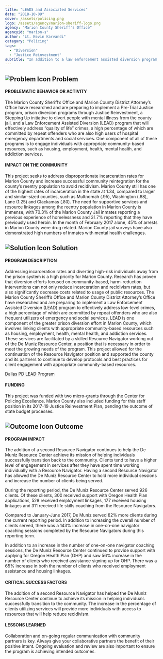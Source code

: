 ```yaml
---
title: "LEADS and Associated Services"
date: "2018-10-09"
cover: /assets/policing.png
logo: /assets/agency/marion-sheriff-logo.png
agency: "Marion County Sheriff's Office"
agencyid: "marion-s"
author: "Lt. Kevin Karvandi"
category: "Policing"
tags:
  - "Diversion"
  - "Justice Reinvestment"
subTitle: "In addition to a law enforcement assisted diversion program, a Resource Navigator helped individuals successfully transition back to the community."
---
```


## ![Problem Icon](https://github.com/google/material-design-icons/raw/master/alert/1x_web/ic_error_outline_black_48dp.png "Problem") Problem

#### PROBLEMATIC BEHAVIOR OR ACTIVITY

The Marion County Sheriff’s Office and Marion County District Attorney’s Office have researched and are preparing to implement a Pre-Trial Justice program, prison diversion programs through Justice Reinvestment, a Stepping Up initiative to divert people with mental illness from the county jail, and a Law Enforcement Assisted Diversion (LEAD) program that will effectively address “quality of life” crimes, a high percentage of which are committed by repeat offenders who are also high users of hospital emergency departments and social services. One component of all of these programs is to engage individuals with appropriate community-based resources, such as housing, employment, health, mental health, and addiction services.

#### IMPACT ON THE COMMUNITY

This project seeks to address disproportionate incarceration rates for Marion County and increase successful community reintegration for the county’s reentry population to avoid recidivism. Marion County still has one of the highest rates of incarceration in the state at 1.34, compared to larger and similar-sized counties, such as Multnomah (.95), Washington (.88), Lane (1.25) and Clackamas (.80). The need for supportive services and resource linkages among the reentry population in Marion County is immense, with 70.3% of the Marion County Jail inmates reporting a previous experience of homelessness and 31.7% reporting that they have previously used heroin. In the month of February 2017 alone, 45% of arrests in Marion County were drug related. Marion County jail surveys have also demonstrated high numbers of inmates with mental health challenges.

## ![Solution Icon](https://github.com/google/material-design-icons/raw/master/action/1x_web/ic_lightbulb_outline_black_48dp.png "Solution") Solution

#### PROGRAM DESCRIPTION

Addressing incarceration rates and diverting high-risk individuals away from the prison system is a high priority for Marion County. Research has proven that diversion efforts focused on community-based, harm-reduction interventions can not only reduce incarceration and recidivism rates, but also significantly decrease costs related to usage of public resources. The Marion County Sheriff’s Office and Marion County District Attorney’s Office have researched and are preparing to implement a Law Enforcement Assisted Diversion (LEAD) program to effectively address low-level crimes, a high percentage of which are committed by repeat offenders who are also frequent utilizers of emergency and social services. LEAD is one component of the greater prison diversion effort in Marion County, which involves linking clients with appropriate community-based resources such as housing, employment, health, mental health, and addiction services. These services are facilitated by a skilled Resource Navigator working out of the De Muniz Resource Center, a position that is necessary in order to meet the growing needs of the program. This project allowed for the continuation of the Resource Navigator position and supported the county and its partners to continue to develop protocols and best practices for client engagement with appropriate community-based resources.

[Dallas PD LEAD Program](/law-enforcement-assisted-diversion/)

#### FUNDING

This project was funded with two micro-grants through the Center for Policing Excellence. Marion County also included funding for this staff position in its 2017-19 Justice Reinvestment Plan, pending the outcome of state budget processes.

## ![Outcome Icon](https://github.com/google/material-design-icons/raw/master/action/1x_web/ic_view_list_black_48dp.png "Outcome") Outcome

#### PROGRAM IMPACT

The addition of a second Resource Navigator continues to help the De Muniz Resource Center achieve its mission of helping individuals successfully transition back to the community. Clients tend to have a higher level of engagement in services after they have spent time working individually with a Resource Navigator. Having a second Resource Navigator has allowed the De Muniz Resource Center to hold more individual sessions and increase the number of clients being served.

During the reporting period, the De Muniz Resource Center served 926 clients. Of these clients, 300 received support with Oregon Health Plan applications, 528 received employment linkages, 177 received housing linkages and 311 received life skills coaching from the Resource Navigators.

Compared to January-June 2017, De Muniz served 82% more clients during the current reporting period. In addition to increasing the overall number of clients served, there was a 143% increase in one-on-one navigator coaching sessions completed by the Resource Navigators during this reporting term.

In addition to an increase in the number of one-on-one navigator coaching sessions, the De Muniz Resource Center continued to provide support with applying for Oregon Health Plan (OHP) and saw 56% increase in the number of clients who received assistance signing up for OHP. There was a 65% increase in both the number of clients who received employment assistance and housing linkages.

#### CRITICAL SUCCESS FACTORS

The addition of a second Resource Navigator has helped the De Muniz Resource Center continue to achieve its mission in helping individuals successfully transition to the community. The increase in the percentage of clients utilizing services will provide more individuals with access to resources that will help reduce recidivism.

#### LESSONS LEARNED

Collaboration and on-going regular communication with community partners is key. Always give your collaborative partners the benefit of their positive intent. Ongoing evaluation and review are also important to ensure the program is achieving intended outcomes.
